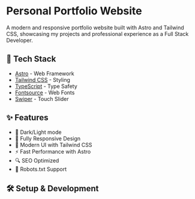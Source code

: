 # Personal Portfolio Website

A modern and responsive portfolio website built with Astro and Tailwind CSS, showcasing my projects and professional experience as a Full Stack Developer.

## 🚀 Tech Stack

- [Astro](https://astro.build/) - Web Framework
- [Tailwind CSS](https://tailwindcss.com/) - Styling
- [TypeScript](https://www.typescriptlang.org/) - Type Safety
- [Fontsource](https://fontsource.org/) - Web Fonts
- [Swiper](https://swiperjs.com/) - Touch Slider

## ✨ Features

- 🌙 Dark/Light mode
- 📱 Fully Responsive Design
- 🎨 Modern UI with Tailwind CSS
- ⚡ Fast Performance with Astro
- 🔍 SEO Optimized
- 🤖 Robots.txt Support

## 🛠️ Setup & Development
